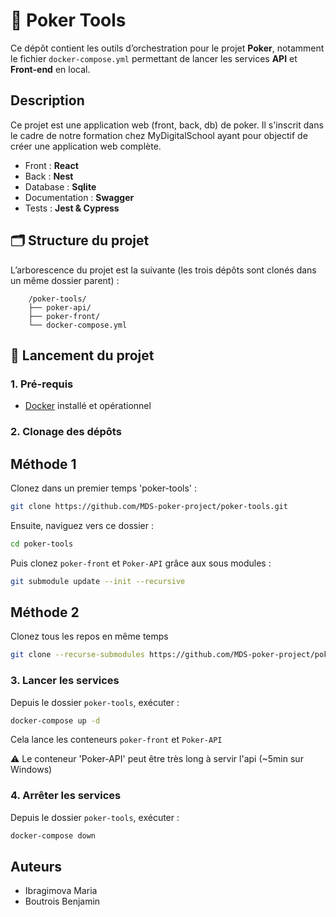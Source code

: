 # 🧰 Poker Tools

Ce dépôt contient les outils d’orchestration pour le projet **Poker**, notamment le fichier `docker-compose.yml` permettant de lancer les services **API** et **Front-end** en local.

## Description

Ce projet est une application web (front, back, db) de poker. Il s'inscrit dans le cadre de notre formation chez MyDigitalSchool ayant pour objectif de créer une application web complète.

- Front : **React**
- Back : **Nest**
- Database : **Sqlite**
- Documentation : **Swagger**
- Tests : **Jest & Cypress**

## 🗂 Structure du projet

L’arborescence du projet est la suivante (les trois dépôts sont clonés dans un même dossier parent) :

```
    /poker-tools/
    ├── poker-api/
    ├── poker-front/
    └── docker-compose.yml
```


## 🚀 Lancement du projet

### 1. Pré-requis

- [Docker](https://www.docker.com/) installé et opérationnel

### 2. Clonage des dépôts

## Méthode 1

Clonez dans un premier temps 'poker-tools' :
```bash
git clone https://github.com/MDS-poker-project/poker-tools.git
```

Ensuite, naviguez vers ce dossier :
```bash
cd poker-tools
```

Puis clonez `poker-front` et `Poker-API` grâce aux sous modules :

```bash
git submodule update --init --recursive
```

## Méthode 2

Clonez tous les repos en même temps

```bash
git clone --recurse-submodules https://github.com/MDS-poker-project/poker-tools.git
```

### 3. Lancer les services

Depuis le dossier `poker-tools`, exécuter :

```bash
docker-compose up -d
```

Cela lance les conteneurs `poker-front` et `Poker-API`

⚠️ Le conteneur 'Poker-API' peut être très long à servir l'api (~5min sur Windows)

### 4. Arrêter les services

Depuis le dossier `poker-tools`, exécuter :

```bash
docker-compose down
```

## Auteurs
- Ibragimova Maria
- Boutrois Benjamin
